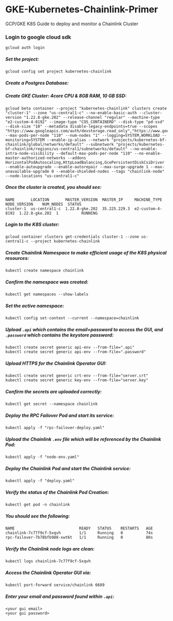 # GKE-Kubernetes-Chainlink-Primer
GCP/GKE K8S Guide to deploy and monitor a Chainlink Cluster

### Login to google cloud sdk
```
gcloud auth login
```

##### Set the project:
```
gcloud config set project kubernetes-chainlink
```

##### Create a Postgres Database:

##### Create GKE Cluster: 4core CPU & 8GB RAM, 10 GB SSD:
```
gcloud beta container --project "kubernetes-chainlink" clusters create "cluster-1" --zone "us-central1-c" --no-enable-basic-auth --cluster-version "1.22.8-gke.202" --release-channel "regular" --machine-type "e2-custom-4-8192" --image-type "COS_CONTAINERD" --disk-type "pd-ssd" --disk-size "10" --metadata disable-legacy-endpoints=true --scopes "https://www.googleapis.com/auth/devstorage.read_only","https://www.googleapis.com/auth/logging.write","https://www.googleapis.com/auth/monitoring","https://www.googleapis.com/auth/servicecontrol","https://www.googleapis.com/auth/service.management.readonly","https://www.googleapis.com/auth/trace.append" --max-pods-per-node "110" --num-nodes "1" --logging=SYSTEM,WORKLOAD --monitoring=SYSTEM --enable-ip-alias --network "projects/kubernetes-bf-chainlink/global/networks/default" --subnetwork "projects/kubernetes-bf-chainlink/regions/us-central1/subnetworks/default" --no-enable-intra-node-visibility --default-max-pods-per-node "110" --no-enable-master-authorized-networks --addons HorizontalPodAutoscaling,HttpLoadBalancing,GcePersistentDiskCsiDriver --enable-autoupgrade --enable-autorepair --max-surge-upgrade 1 --max-unavailable-upgrade 0 --enable-shielded-nodes --tags "chainlink-node" --node-locations "us-central1-c"
```

##### Once the cluster is created, you should see:
```
NAME       LOCATION       MASTER_VERSION  MASTER_IP     MACHINE_TYPE      NODE_VERSION    NUM_NODES  STATUS
cluster-1  us-central1-c  1.22.8-gke.202  35.225.229.3  e2-custom-4-8192  1.22.8-gke.202  1          RUNNING
```

##### Login to the K8S cluster:
```
gcloud container clusters get-credentials cluster-1 --zone us-central1-c --project kubernetes-chainlink
```

##### Create Chainlink Namespace to make efficient usage of the K8S physical resources:
```
kubectl create namespace chainlink
```

##### Confirm the namespace was created:
```
kubectl get namespaces --show-labels
```

##### Set the active namespace:
```
kubectl config set-context --current --namespace=chainlink
```

##### Upload `.api` which contains the email+password to access the GUI, and `.password` which contains the keystore password:
```
kubectl create secret generic api-env --from-file=".api"
kubectl create secret generic api-env --from-file=".password"
```

##### Upload HTTPS for the Chainlink Operator GUI:
```
kubectl create secret generic crt-env --from-file="server.crt"
kubectl create secret generic key-env --from-file="server.key"
```

##### Confirm the secrets are uploaded correctly:
```
kubectl get secret --namespace chainlink
```

##### Deploy the RPC Failover Pod and start its service:
```
kubectl apply -f "rpc-failover-deploy.yaml"
```

##### Upload the Chainlink `.env` file which will be referenced by the Chainlink Pod:
```
kubectl apply -f "node-env.yaml"
```

##### Deploy the Chainlink Pod and start the Chainlink service:
```
kubectl apply -f "deploy.yaml"
```

##### Verify the status of the Chainlink Pod Creation:
```
kubectl get pod -n chainlink
```
##### You should see the following:
```
NAME                            READY   STATUS    RESTARTS   AGE
chainlink-7c77f9cf-5xqvh        1/1     Running   0          74s
rpc-failover-7b78bfb988-xwt6t   1/1     Running   0          80s
```

##### Verify the Chainlink node logs are clean:
```
kubectl logs chainlink-7c77f9cf-5xqvh
```

##### Access the Chainlink Operator GUI via:
```
kubectl port-forward service/chainlink 6689
```
##### Enter your email and password found within `.api`:
```
<your gui email>
<your gui password>
```
